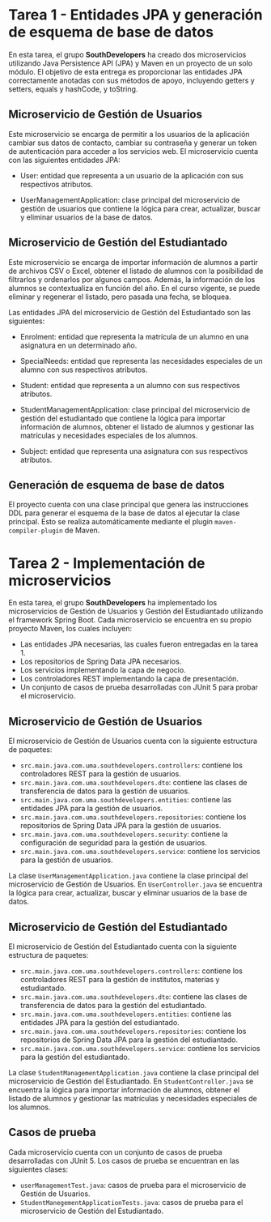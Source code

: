 # Tarea 1 - Entidades JPA y generación de esquema de base de datos

En esta tarea, el grupo **SouthDevelopers** ha creado dos microservicios utilizando Java Persistence API (JPA) y Maven en un proyecto de un solo módulo. El objetivo de esta entrega es proporcionar las entidades JPA correctamente anotadas con sus métodos de apoyo, incluyendo getters y setters, equals y hashCode, y toString.

## Microservicio de Gestión de Usuarios

Este microservicio se encarga de permitir a los usuarios de la aplicación cambiar sus datos de contacto, cambiar su contraseña y generar un token de autenticación para acceder a los servicios web. El microservicio cuenta con las siguientes entidades JPA:

- User: entidad que representa a un usuario de la aplicación con sus respectivos atributos.

- UserManagementApplication: clase principal del microservicio de gestión de usuarios que contiene la lógica para crear, actualizar, buscar y eliminar usuarios de la base de datos.

## Microservicio de Gestión del Estudiantado

Este microservicio se encarga de importar información de alumnos a partir de archivos CSV o Excel, obtener el listado de alumnos con la posibilidad de filtrarlos y ordenarlos por algunos campos. Además, la información de los alumnos se contextualiza en función del año. En el curso vigente, se puede eliminar y regenerar el listado, pero pasada una fecha, se bloquea.

Las entidades JPA del microservicio de Gestión del Estudiantado son las siguientes:

- Enrolment: entidad que representa la matrícula de un alumno en una asignatura en un determinado año.

- SpecialNeeds: entidad que representa las necesidades especiales de un alumno con sus respectivos atributos.

- Student: entidad que representa a un alumno con sus respectivos atributos.

- StudentManagementApplication: clase principal del microservicio de gestión del estudiantado que contiene la lógica para importar información de alumnos, obtener el listado de alumnos y gestionar las matrículas y necesidades especiales de los alumnos.

- Subject: entidad que representa una asignatura con sus respectivos atributos.

## Generación de esquema de base de datos

El proyecto cuenta con una clase principal que genera las instrucciones DDL para generar el esquema de la base de datos al ejecutar la clase principal. Esto se realiza automáticamente mediante el plugin `maven-compiler-plugin` de Maven.

# Tarea 2 - Implementación de microservicios

En esta tarea, el grupo **SouthDevelopers** ha implementado los microservicios de Gestión de Usuarios y Gestión del Estudiantado utilizando el framework Spring Boot. Cada microservicio se encuentra en su propio proyecto Maven, los cuales incluyen:

- Las entidades JPA necesarias, las cuales fueron entregadas en la tarea 1.
- Los repositorios de Spring Data JPA necesarios.
- Los servicios implementando la capa de negocio.
- Los controladores REST implementando la capa de presentación.
- Un conjunto de casos de prueba desarrolladas con JUnit 5 para probar el microservicio.

## Microservicio de Gestión de Usuarios

El microservicio de Gestión de Usuarios cuenta con la siguiente estructura de paquetes:

- `src.main.java.com.uma.southdevelopers.controllers`: contiene los controladores REST para la gestión de usuarios.
- `src.main.java.com.uma.southdevelopers.dto`: contiene las clases de transferencia de datos para la gestión de usuarios.
- `src.main.java.com.uma.southdevelopers.entities`: contiene las entidades JPA para la gestión de usuarios.
- `src.main.java.com.uma.southdevelopers.repositories`: contiene los repositorios de Spring Data JPA para la gestión de usuarios.
- `src.main.java.com.uma.southdevelopers.security`: contiene la configuración de seguridad para la gestión de usuarios.
- `src.main.java.com.uma.southdevelopers.service`: contiene los servicios para la gestión de usuarios.

La clase `UserManagementApplication.java` contiene la clase principal del microservicio de Gestión de Usuarios. En `UserController.java` se encuentra la lógica para crear, actualizar, buscar y eliminar usuarios de la base de datos.

## Microservicio de Gestión del Estudiantado

El microservicio de Gestión del Estudiantado cuenta con la siguiente estructura de paquetes:

- `src.main.java.com.uma.southdevelopers.controllers`: contiene los controladores REST para la gestión de institutos, materias y estudiantado.
- `src.main.java.com.uma.southdevelopers.dto`: contiene las clases de transferencia de datos para la gestión del estudiantado.
- `src.main.java.com.uma.southdevelopers.entities`: contiene las entidades JPA para la gestión del estudiantado.
- `src.main.java.com.uma.southdevelopers.repositories`: contiene los repositorios de Spring Data JPA para la gestión del estudiantado.
- `src.main.java.com.uma.southdevelopers.service`: contiene los servicios para la gestión del estudiantado.

La clase `StudentManagementApplication.java` contiene la clase principal del microservicio de Gestión del Estudiantado. En `StudentController.java` se encuentra la lógica para importar información de alumnos, obtener el listado de alumnos y gestionar las matrículas y necesidades especiales de los alumnos.

## Casos de prueba

Cada microservicio cuenta con un conjunto de casos de prueba desarrolladas con JUnit 5. Los casos de prueba se encuentran en las siguientes clases:

- `userManagementTest.java`: casos de prueba para el microservicio de Gestión de Usuarios.
- `StudentManegementApplicationTests.java`: casos de prueba para el microservicio de Gestión del Estudiantado.

